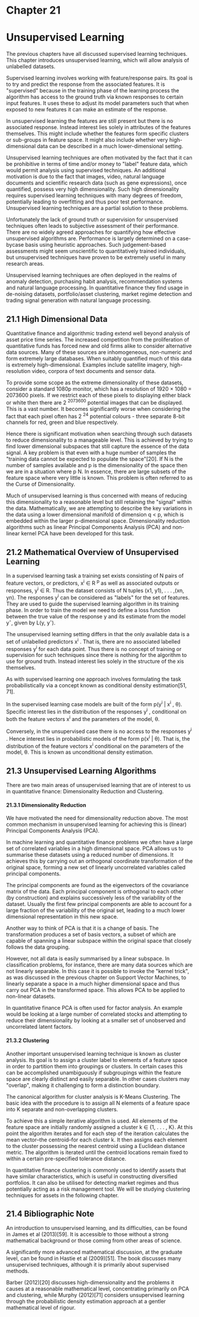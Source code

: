 # Chapter 21

# Unsupervised Learning

The previous chapters have all discussed supervised learning techniques. This chapter introduces unsupervised learning, which will allow analysis of unlabelled datasets.

Supervised learning involves working with feature/response pairs. Its goal is to try and predict the response from the associated features. It is "supervised" because in the training phase of the learning process the algorithm has access to the ground truth via known responses to certain input features. It uses these to adjust its model parameters such that when exposed to new features it can make an estimate of the response.

In unsupervised learning the features are still present but there is no associated response. Instead interest lies solely in attributes of the features themselves. This might include whether the features form specific clusters or sub-groups in feature space. It might also include whether very high-dimensional data can be described in a much lower-dimensional setting.

Unsupervised learning techniques are often motivated by the fact that it can be prohibitive in terms of time and/or money to "label" feature data, which would permit analysis using supervised techniques. An additional motivation is due to the fact that images, video, natural language documents and scientific research data (such as gene expressions), once quantified, possess very high dimensionality. Such high dimensionality requires supervised learning techniques with many degrees of freedom, potentially leading to overfitting and thus poor test performance. Unsupervised learning techniques are a partial solution to these problems.

Unfortunately the lack of ground truth or supervision for unsupervised techniques often leads to subjective assessment of their performance. There are no widely agreed approaches for quantifying how effective unsupervised algorithms are. Performance is largely determined on a case-bycase basis using heuristic approaches. Such judgement-based assessments might seem unscientific to quantitatively trained individuals, but unsupervised techniques have proven to be extremely useful in many research areas.

Unsupervised learning techniques are often deployed in the realms of anomaly detection, purchasing habit analysis, recommendation systems and natural language processing. In quantitative finance they find usage in de-noising datasets, portfolio/asset clustering, market regime detection and trading signal generation with natural language processing.

## 21.1 High Dimensional Data

Quantitative finance and algorithmic trading extend well beyond analysis of asset price time series. The increased competition from the proliferation of quantitative funds has forced new and old firms alike to consider alternative data sources. Many of these sources are inhomogeneous, non-numeric and form extremely large databases. When suitably quantified much of this data is extremely high-dimensional. Examples include satellite imagery, high-resolution video, corpora of text documents and sensor data.

To provide some scope as the extreme dimensionality of these datasets, consider a standard 1080p monitor, which has a resolution of 1920 × 1080 = 2073600 pixels. If we restrict each of these pixels to displaying either black or white then there are 2 <sup>2073600</sup> potential images that can be displayed. This is a vast number. It becomes significantly worse when considering the fact that each pixel often has 2 <sup>24</sup> potential colours - three separate 8-bit channels for red, green and blue respectively.

Hence there is significant motivation when searching through such datasets to reduce dimensionality to a manageable level. This is achieved by trying to find lower dimensional subspaces that still capture the essence of the data signal. A key problem is that even with a huge number of samples the "training data cannot be expected to populate the space"[20]. If N is the number of samples available and p is the dimensionality of the space then we are in a situation where p N. In essence, there are large subsets of the feature space where very little is known. This problem is often referred to as the Curse of Dimensionality.

Much of unsupervised learning is thus concerned with means of reducing this dimensionality to a reasonable level but still retaining the "signal" within the data. Mathematically, we are attempting to describe the key variations in the data using a lower dimensional manifold of dimension q < p, which is embedded within the larger p-dimensional space. Dimensionality reduction algorithms such as linear Principal Components Analysis (PCA) and non-linear kernel PCA have been developed for this task.

## 21.2 Mathematical Overview of Unsupervised Learning

In a supervised learning task a training set exists consisting of N pairs of feature vectors, or predictors, x<sup>i</sup> ∈ R <sup>p</sup> as well as associated outputs or responses, y<sup>i</sup> ∈ R. Thus the dataset consists of N tuples (x1, y1), . . . ,(xn, yn). The responses y<sup>i</sup> can be considered as "labels" for the set of features. They are used to guide the supervised learning algorithm in its training phase. In order to train the model we need to define a loss function between the true value of the response y and its estimate from the model yˆ, given by L(y, yˆ).

The unsupervised learning setting differs in that the only available data is a set of unlabelled predictors x<sup>i</sup> . That is, there are no associated labelled responses y<sup>i</sup> for each data point. Thus there is no concept of training or supervision for such techniques since there is nothing for the algorithm to use for ground truth. Instead interest lies solely in the structure of the xis themselves.

As with supervised learning one approach involves formulating the task probabilistically via a concept known as conditional density estimation[51, 71].

In the supervised learning case models are built of the form p(y<sup>i</sup> | x<sup>i</sup> , θ). Specific interest lies in the distribution of the responses y<sup>i</sup> , conditional on both the feature vectors x<sup>i</sup> and the parameters of the model, θ.

Conversely, in the unsupervised case there is no access to the responses y<sup>i</sup> . Hence interest lies in probabilistic models of the form p(x<sup>i</sup> | θ). That is, the distribution of the feature vectors x<sup>i</sup> conditional on the parameters of the model, θ. This is known as unconditional density estimation.

## 21.3 Unsupervised Learning Algorithms

There are two main areas of unsupervised learning that are of interest to us in quantitative finance: Dimensionality Reduction and Clustering.

#### 21.3.1 Dimensionality Reduction

We have motivated the need for dimensionality reduction above. The most common mechanism in unsupervised learning for achieving this is (linear) Principal Components Analysis (PCA).

In machine learning and quantitative finance problems we often have a large set of correlated variables in a high dimensional space. PCA allows us to summarise these datasets using a reduced number of dimensions. It achieves this by carrying out an orthogonal coordinate transformation of the original space, forming a new set of linearly uncorrelated variables called principal components.

The principal components are found as the eigenvectors of the covariance matrix of the data. Each principal component is orthogonal to each other (by construction) and explains successively less of the variability of the dataset. Usually the first few principal components are able to account for a large fraction of the variability of the original set, leading to a much lower dimensional representation in this new space.

Another way to think of PCA is that it is a change of basis. The transformation produces a set of basis vectors, a subset of which are capable of spanning a linear subspace within the original space that closely follows the data grouping.

However, not all data is easily summarised by a linear subspace. In classification problems, for instance, there are many data sources which are not linearly separable. In this case it is possible to invoke the "kernel trick", as was discussed in the previous chapter on Support Vector Machines, to linearly separate a space in a much higher dimensional space and thus carry out PCA in the transformed space. This allows PCA to be applied to non-linear datasets.

In quantitative finance PCA is often used for factor analysis. An example would be looking at a large number of correlated stocks and attempting to reduce their dimensionality by looking at a smaller set of unobserved and uncorrelated latent factors.

#### 21.3.2 Clustering

Another important unsupervised learning technique is known as cluster analysis. Its goal is to assign a cluster label to elements of a feature space in order to partition them into groupings or clusters. In certain cases this can be accomplished unambiguously if subgroupings within the feature space are clearly distinct and easily separable. In other cases clusters may "overlap", making it challenging to form a distinction boundary.

The canonical algorithm for cluster analysis is K-Means Clustering. The basic idea with the procedure is to assign all N elements of a feature space into K separate and non-overlapping clusters.

To achieve this a simple iterative algorithm is used. All elements of the feature space are initially randomly assigned a cluster k ∈ {1, . . . , K}. At this point the algorithm iterates and for each step of the iteration calculates the mean vector–the centroid–for each cluster k. It then assigns each element to the cluster possessing the nearest centroid using a Euclidean distance metric. The algorithm is iterated until the centroid locations remain fixed to within a certain pre-specified tolerance distance.

In quantitative finance clustering is commonly used to identify assets that have similar characteristics, which is useful in constructing diversified portfolios. It can also be utilised for detecting market regimes and thus potentially acting as a risk management tool. We will be studying clustering techniques for assets in the following chapter.

## 21.4 Bibliographic Note

An introduction to unsupervised learning, and its difficulties, can be found in James et al (2013)[59]. It is accessible to those without a strong mathematical background or those coming from other areas of science.

A significantly more advanced mathematical discussion, at the graduate level, can be found in Hastie et al (2009)[51]. The book discusses many unsupervised techniques, although it is primarily about supervised methods.

Barber (2012)[20] discusses high-dimensionality and the problems it causes at a reasonable mathematical level, concentrating primarily on PCA and clustering, while Murphy (2012)[71] considers unsupervised learning through the probabilistic density estimation approach at a gentler mathematical level of rigour.